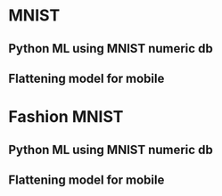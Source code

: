 # MNIST
## Python ML using MNIST numeric db
## Flattening model for mobile

# Fashion MNIST
## Python ML using MNIST numeric db
## Flattening model for mobile
